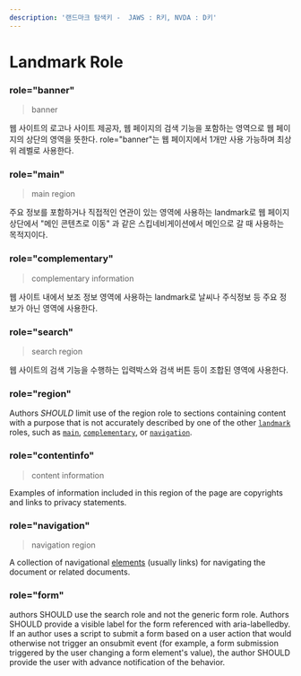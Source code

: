 ```yaml
---
description: '랜드마크 탐색키 -  JAWS : R키, NVDA : D키'
---
```


# Landmark Role

### role="banner"

> banner

웹 사이트의 로고나 사이트 제공자, 웹 페이지의 검색 기능을 포함하는 영역으로 웹 페이지의 상단의 영역을 뜻한다. role="banner"는 웹 페이지에서 1개만 사용 가능하며 최상위 레벨로 사용한다.

### role="main"

> main region

주요 정보를 포함하거나 직접적인 연관이 있는 영역에 사용하는 landmark로 웹 페이지 상단에서 "메인 콘텐츠로 이동" 과 같은 스킵네비게이션에서 메인으로 갈 때 사용하는 목적지이다.

### role="complementary"

> complementary information

웹 사이트 내에서 보조 정보 영역에 사용하는 landmark로 날씨나 주식정보 등 주요 정보가 아닌 영역에 사용한다.

### role="search"

> search region

웹 사이트의 검색 기능을 수행하는 입력박스와 검색 버튼 등이 조합된 영역에 사용한다.

### role="region"

Authors _SHOULD_ limit use of the region role to sections containing content with a purpose that is not accurately described by one of the other [`landmark`](https://www.w3.org/TR/wai-aria-1.1/#landmark) roles, such as [`main`](https://www.w3.org/TR/wai-aria-1.1/#main), [`complementary`](https://www.w3.org/TR/wai-aria-1.1/#complementary), or [`navigation`](https://www.w3.org/TR/wai-aria-1.1/#navigation).

### role="contentinfo"

> content information

Examples of information included in this region of the page are copyrights and links to privacy statements.

### role="navigation"

> navigation region

A collection of navigational [elements](https://www.w3.org/TR/wai-aria-1.1/#dfn-element) \(usually links\) for navigating the document or related documents.

### role="form"

authors SHOULD use the search role and not the generic form role. Authors SHOULD provide a visible label for the form referenced with aria-labelledby. If an author uses a script to submit a form based on a user action that would otherwise not trigger an onsubmit event \(for example, a form submission triggered by the user changing a form element's value\), the author SHOULD provide the user with advance notification of the behavior.

